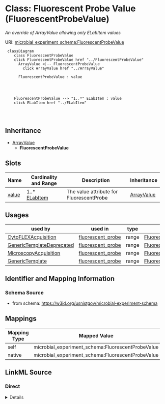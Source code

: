

# Class: Fluorescent Probe Value (FluorescentProbeValue)




_An override of ArrayValue allowing only ELabItem values_







URI: [microbial_experiment_schema:FluorescentProbeValue](https://w3id.org/usnistgov/microbial-experiment-schema/FluorescentProbeValue)






```mermaid
 classDiagram
    class FluorescentProbeValue
    click FluorescentProbeValue href "../FluorescentProbeValue"
      ArrayValue <|-- FluorescentProbeValue
        click ArrayValue href "../ArrayValue"
      
      FluorescentProbeValue : value
        
          
    
    
    FluorescentProbeValue --> "1..*" ELabItem : value
    click ELabItem href "../ELabItem"

        
      
```





## Inheritance
* [ArrayValue](ArrayValue.md)
    * **FluorescentProbeValue**



## Slots

| Name | Cardinality and Range | Description | Inheritance |
| ---  | --- | --- | --- |
| [value](value.md) | 1..* <br/> [ELabItem](ELabItem.md) | The value attribute for FluorescentProbe | [ArrayValue](ArrayValue.md) |





## Usages

| used by | used in | type | used |
| ---  | --- | --- | --- |
| [CytoFLEXAcquisition](CytoFLEXAcquisition.md) | [fluorescent_probe](fluorescent_probe.md) | range | [FluorescentProbeValue](FluorescentProbeValue.md) |
| [GenericTemplateDeprecated](GenericTemplateDeprecated.md) | [fluorescent_probe](fluorescent_probe.md) | range | [FluorescentProbeValue](FluorescentProbeValue.md) |
| [MicroscopyAcquisition](MicroscopyAcquisition.md) | [fluorescent_probe](fluorescent_probe.md) | range | [FluorescentProbeValue](FluorescentProbeValue.md) |
| [GenericTemplate](GenericTemplate.md) | [fluorescent_probe](fluorescent_probe.md) | range | [FluorescentProbeValue](FluorescentProbeValue.md) |






## Identifier and Mapping Information







### Schema Source


* from schema: https://w3id.org/usnistgov/microbial-experiment-schema




## Mappings

| Mapping Type | Mapped Value |
| ---  | ---  |
| self | microbial_experiment_schema:FluorescentProbeValue |
| native | microbial_experiment_schema:FluorescentProbeValue |







## LinkML Source

<!-- TODO: investigate https://stackoverflow.com/questions/37606292/how-to-create-tabbed-code-blocks-in-mkdocs-or-sphinx -->

### Direct

<details>
```yaml
name: FluorescentProbeValue
description: An override of ArrayValue allowing only ELabItem values
title: Fluorescent Probe Value
from_schema: https://w3id.org/usnistgov/microbial-experiment-schema
is_a: ArrayValue
slot_usage:
  value:
    name: value
    description: The value attribute for FluorescentProbe
    range: ELabItem
    inlined: true
    inlined_as_list: true

```
</details>

### Induced

<details>
```yaml
name: FluorescentProbeValue
description: An override of ArrayValue allowing only ELabItem values
title: Fluorescent Probe Value
from_schema: https://w3id.org/usnistgov/microbial-experiment-schema
is_a: ArrayValue
slot_usage:
  value:
    name: value
    description: The value attribute for FluorescentProbe
    range: ELabItem
    inlined: true
    inlined_as_list: true
attributes:
  value:
    name: value
    description: The value attribute for FluorescentProbe
    title: value
    from_schema: https://w3id.org/usnistgov/microbial-experiment-schema
    rank: 1000
    alias: value
    owner: FluorescentProbeValue
    domain_of:
    - BooleanValue
    - NumberValue
    - StringValue
    - UriValue
    - DateValue
    - ArrayValue
    - ELabItemValue
    - FCInjectionModeValue
    - IncubationAtmosphereValue
    range: ELabItem
    required: true
    multivalued: true
    inlined: true
    inlined_as_list: true

```
</details>